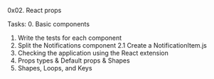 0x02. React props

Tasks:
0. Basic components
1. Write the tests for each component
2. Split the Notifications component
    2.1 Create a NotificationItem.js
3. Checking the application using the React extension
4. Props types & Default props & Shapes
5. Shapes, Loops, and Keys